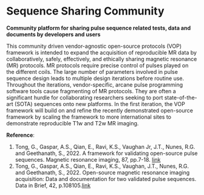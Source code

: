 # Sequence Sharing Community
**Community platform for sharing pulse sequence related tests, data and documents by developers and users**

This community driven vendor-agnostic open-source protocols (VOP) framework is intended to expand the acquisition of reproducible MR data by collaboratively, safely, effectively, and ethically sharing magnetic resonance (MR) protocols.  MR protocols require precise control of pulses played on the different coils. The large number of parameters involved in pulse sequence design leads to multiple design iterations before routine use. Throughout the iterations, vendor-specific, arcane pulse programming software tools cause fragmenting of MR protocols. They are often a significant hurdle for collaborating researchers seeking to port state-of-the-art (SOTA) sequences onto new platforms. In the first iteration, the VOP framework will build on and refine the recently demonstrated open-source framework by scaling the framework to more international sites to demonstrate reproducible T1w and T2w MR imaging.  

**Reference**:
1. Tong, G., Gaspar, A.S., Qian, E., Ravi, K.S., Vaughan Jr, J.T., Nunes, R.G. and Geethanath, S., 2022. A framework for validating open-source pulse sequences. Magnetic resonance imaging, 87, pp.7-18. [link](https://www.sciencedirect.com/science/article/pii/S0730725X2100237X?casa_token=sWl922pQOXsAAAAA:MzEtxTv5rdG1rPzAyTCZOlL8KGKge_z0BHQD3h0IObGQE-w1OOQWWuxFPIzSvKzMSjH3Bo8)
2. Tong, G., Gaspar, A.S., Qian, E., Ravi, K.S., Vaughan, J.T., Nunes, R.G. and Geethanath, S., 2022. Open-source magnetic resonance imaging acquisition: Data and documentation for two validated pulse sequences. Data in Brief, 42, p.108105.[link](https://www.sciencedirect.com/science/article/pii/S2352340922003158)
   

